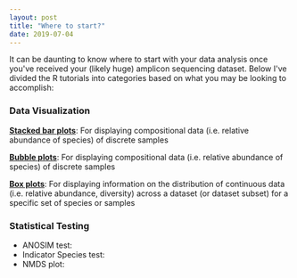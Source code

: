```yaml
---
layout: post
title: "Where to start?"
date: 2019-07-04
---
```



It can be daunting to know where to start with your data analysis once you've received your (likely huge) amplicon sequencing dataset. Below I've divided the R tutorials into categories based on what you may be looking to accomplish: 


<h3>Data Visualization</h3>

  <b>[Stacked bar plots](https://jkzorz.github.io/2019/06/05/stacked-bar-plots.html)</b>: For displaying compositional data (i.e. relative abundance of species) of discrete samples 
  
  <b>[Bubble plots](https://jkzorz.github.io/2019/06/05/Bubble-plots.html)</b>: For displaying compositional data (i.e. relative abundance of species) of discrete samples
  
  <b>[Box plots](https://jkzorz.github.io/2019/07/02/boxplots.html)</b>: For displaying information on the distribution of continuous data (i.e. relative abundance, diversity) across a dataset (or dataset subset) for a specific set of species or samples




<h3>Statistical Testing</h3>
<ul>
  <li>ANOSIM test: </li>
  <li>Indicator Species test: </li>
  <li>NMDS plot: </li>
  </ul>
  
  
  



